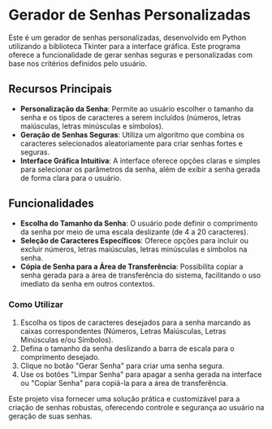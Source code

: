 # Gerador de Senhas Personalizadas

Este é um gerador de senhas personalizadas, desenvolvido em Python utilizando a biblioteca Tkinter para a interface gráfica. Este programa oferece a funcionalidade de gerar senhas seguras e personalizadas com base nos critérios definidos pelo usuário.

## Recursos Principais

- **Personalização da Senha**: Permite ao usuário escolher o tamanho da senha e os tipos de caracteres a serem incluídos (números, letras maiúsculas, letras minúsculas e símbolos).
- **Geração de Senhas Seguras**: Utiliza um algoritmo que combina os caracteres selecionados aleatoriamente para criar senhas fortes e seguras.
- **Interface Gráfica Intuitiva**: A interface oferece opções claras e simples para selecionar os parâmetros da senha, além de exibir a senha gerada de forma clara para o usuário.

## Funcionalidades

- **Escolha do Tamanho da Senha**: O usuário pode definir o comprimento da senha por meio de uma escala deslizante (de 4 a 20 caracteres).
- **Seleção de Caracteres Específicos**: Oferece opções para incluir ou excluir números, letras maiúsculas, letras minúsculas e símbolos na senha.
- **Cópia de Senha para a Área de Transferência**: Possibilita copiar a senha gerada para a área de transferência do sistema, facilitando o uso imediato da senha em outros contextos.

### Como Utilizar

1. Escolha os tipos de caracteres desejados para a senha marcando as caixas correspondentes (Números, Letras Maiúsculas, Letras Minúsculas e/ou Símbolos).
2. Defina o tamanho da senha deslizando a barra de escala para o comprimento desejado.
3. Clique no botão "Gerar Senha" para criar uma senha segura.
4. Use os botões "Limpar Senha" para apagar a senha gerada na interface ou "Copiar Senha" para copiá-la para a área de transferência.

Este projeto visa fornecer uma solução prática e customizável para a criação de senhas robustas, oferecendo controle e segurança ao usuário na geração de suas senhas.
